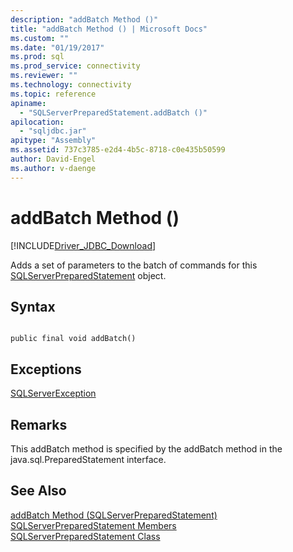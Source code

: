 ```yaml
---
description: "addBatch Method ()"
title: "addBatch Method () | Microsoft Docs"
ms.custom: ""
ms.date: "01/19/2017"
ms.prod: sql
ms.prod_service: connectivity
ms.reviewer: ""
ms.technology: connectivity
ms.topic: reference
apiname: 
  - "SQLServerPreparedStatement.addBatch ()"
apilocation: 
  - "sqljdbc.jar"
apitype: "Assembly"
ms.assetid: 737c3785-e2d4-4b5c-8718-c0e435b50599
author: David-Engel
ms.author: v-daenge
---
```

# addBatch Method ()
[!INCLUDE[Driver_JDBC_Download](../../../includes/driver_jdbc_download.md)]

  Adds a set of parameters to the batch of commands for this [SQLServerPreparedStatement](../../../connect/jdbc/reference/sqlserverpreparedstatement-class.md) object.  
  
## Syntax  
  
```  
  
public final void addBatch()  
```  
  
## Exceptions  
 [SQLServerException](../../../connect/jdbc/reference/sqlserverexception-class.md)  
  
## Remarks  
 This addBatch method is specified by the addBatch method in the java.sql.PreparedStatement interface.  
  
## See Also  
 [addBatch Method &#40;SQLServerPreparedStatement&#41;](../../../connect/jdbc/reference/addbatch-method-sqlserverpreparedstatement.md)   
 [SQLServerPreparedStatement Members](../../../connect/jdbc/reference/sqlserverpreparedstatement-members.md)   
 [SQLServerPreparedStatement Class](../../../connect/jdbc/reference/sqlserverpreparedstatement-class.md)  
  
  

